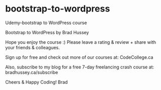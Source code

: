 # bootstrap-to-wordpress
Udemy-bootstrap to WordPress course

Bootstrap to WordPress by Brad Hussey

Hope you enjoy the course :) Please leave a rating & review + share with your friends & colleagues.

Sign up for free and check out more of our courses at: CodeCollege.ca

Also, subscribe to my blog for a free 7-day freelancing crash course at: bradhussey.ca/subscribe

Cheers & Happy Coding!
Brad

